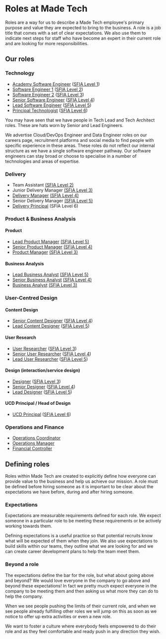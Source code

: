 # Roles at Made Tech

Roles are a way for us to describe a Made Tech employee's primary purpose and
value they are expected to bring to the business. A role is a job title that comes with a set of clear expectations. We also use them
to indicate next steps for staff who have become an expert in their current role and are
looking for more responsibilities.

## Our roles

### Technology

 - [Academy Software Engineer](academy_software_engineer.md) ([SFIA Level 1](sfia/academy_software_engineer.md))
 - [Software Engineer 1](software_engineer_1.md) ([SFIA Level 2](sfia/software_engineer_1.md))
 - [Software Engineer 2](software_engineer_2.md) ([SFIA Level 3](sfia/software_engineer_2.md))
 - [Senior Software Engineer](senior_software_engineer.md) ([SFIA Level 4](sfia/senior_software_engineer.md))
 - [Lead Software Engineer](lead_software_engineer.md) ([SFIA Level 5](sfia/lead_software_engineer.md))
 - [Principal Technologist](principal_technologist.md) ([SFIA Level 6](sfia/principal_technologist.md))

You may have seen that we have people in Tech Lead and Tech Architect roles. These are hats worn by Senior and Lead Engineers.

We advertise Cloud/DevOps Engineer and Data Engineer roles on our careers page, recruitment platforms and social media to find people with specific experience in these areas. These roles do not reflect our internal structure as we have a single software engineer pathway. Our software engineers can stay broad or choose to specialise in a number of technologies and areas of expertise.

### Delivery

- Team Assistant [(SFIA Level 2)](sfia/junior_delivery_manager.md)
- Junior Delivery Manager [(SFIA Level 3)](sfia/junior_delivery_manager.md)
- [Delivery Manager](delivery_manager.md) [(SFIA Level 4)](sfia/delivery_manager.md)
- Senior Delivery Manager [(SFIA Level 5)](sfia/senior_delivery_manager.md)
- [Delivery Principal](delivery_principal.md) (SFIA Level 6)

### Product & Business Analysis

#### Product

- [Lead Product Manager](lead_product_manager.md) [(SFIA Level 5)](https://sfia-online.org/en/legacy-sfia/sfia-7/skills/product-management)
- [Senior Product Manager](senior_product_manager.md) [(SFIA Level 4)](https://sfia-online.org/en/legacy-sfia/sfia-7/skills/product-management)
- [Product Manager](product_manager.md) [(SFIA Level 3)](https://sfia-online.org/en/legacy-sfia/sfia-7/skills/product-management)

#### Business Analysis

- [Lead Business Analyst](lead_business_analyst.md) [(SFIA Level 5)](https://sfia-online.org/en/legacy-sfia/sfia-7/skills/business-analysis)
- [Senior Business Analyst](senior_business_analyst.md) [(SFIA Level 4)](https://sfia-online.org/en/legacy-sfia/sfia-7/skills/business-analysis)
- [Business Analyst](business_analyst.md) [(SFIA Level 3)](https://sfia-online.org/en/legacy-sfia/sfia-7/skills/business-analysis)

### User-Centred Design

#### Content Design

- [Senior Content Designer](senior_content_designer.md) ([SFIA Level 4](sfia/senior_content_designer.md))
- [Lead Content Designer](lead_content_designer.md) ([SFIA Level 5](sfia/lead_content_designer.md))

#### User Research

- [User Researcher](user_researcher.md) ([SFIA Level 3](sfia/user_researcher.md))
- [Senior User Researcher](senior_user_researcher.md) ([SFIA Level 4](sfia/senior_user_researcher.md))
- [Lead User Researcher](lead_user_researcher.md) ([SFIA Level 5](sfia/lead_user_researcher.md))

#### Design (interaction/service design)

- [Designer](designer.md) ([SFIA Level 3](sfia/designer.md))
- [Senior Designer](senior_designer.md) ([SFIA Level 4](sfia/senior_designer.md))
- [Lead Designer](lead_designer.md) ([SFIA Level 5](sfia/lead_designer.md))

#### UCD Principal / Head of Design

- [UCD Principal](ucd_principal.md) ([SFIA Level 6](sfia/ucd_principal.md))

### Operations and Finance

- [Operations Coordinator](operations_coordinator.md)
- [Operations Manager](operations_manager.md)
- [Financial Controller](financial_controller.md)

## Defining roles

Roles within Made Tech are created to explicitly define how everyone can provide value to the business and help us achieve our mission. A role must be defined before hiring someone as it is important to be clear about the expectations we have before, during and after hiring someone.

### Expectations

Expectations are measurable requirements defined for each role. We expect someone in a particular role to be meeting these requirements or be actively working towards them.

Defining expectations is a useful practice so that potential recruits know what will be expected of them when they join. We also use expectations to build skills within our teams, they outline what we are looking for and we can create career development plans to help the team meet them.

### Beyond a role

The expectations define the bar for the role, but what about going above and beyond? We would love everyone in the company to go above and beyond these expectations! In fact we pretty much expect everyone in the company to be meeting them and then asking us what more they can do to help the company.

When we see people pushing the limits of their current role, and when we see people already fulfilling other roles we will jump on this as soon as we notice to offer up extra activities or even a new role.

We want to foster a culture where everybody feels empowered to do their role and
as they feel comfortable and ready push in any direction they wish.
